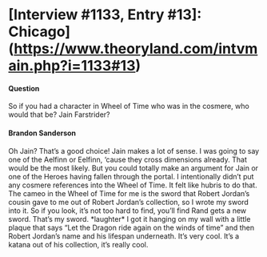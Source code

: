 # [Interview #1133, Entry #13]: Chicago](https://www.theoryland.com/intvmain.php?i=1133#13)

#### Question

So if you had a character in Wheel of Time who was in the cosmere, who would that be?
Jain Farstrider?

#### Brandon Sanderson

Oh Jain? That’s a good choice! Jain makes a lot of sense. I was going to say one of the Aelfinn or Eelfinn, ‘cause they cross dimensions already. That would be the most likely. But you could totally make an argument for Jain or one of the Heroes having fallen through the portal. I intentionally didn’t put any cosmere references into the Wheel of Time. It felt like hubris to do that. The cameo in the Wheel of Time for me is the sword that Robert Jordan’s cousin gave to me out of Robert Jordan’s collection, so I wrote my sword into it. So if you look, it’s not too hard to find, you’ll find Rand gets a new sword. That’s my sword. \*laughter\* I got it hanging on my wall with a little plaque that says “Let the Dragon ride again on the winds of time” and then Robert Jordan’s name and his lifespan underneath. It’s very cool. It’s a katana out of his collection, it’s really cool.

